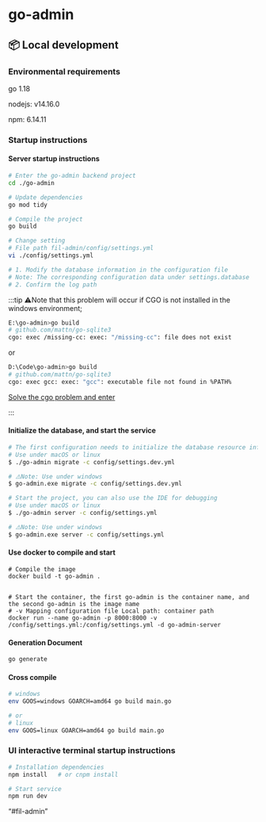 
# go-admin

## 📦 Local development

### Environmental requirements

go 1.18

nodejs: v14.16.0

npm: 6.14.11


### Startup instructions

#### Server startup instructions

```bash
# Enter the go-admin backend project
cd ./go-admin

# Update dependencies
go mod tidy

# Compile the project
go build

# Change setting 
# File path fil-admin/config/settings.yml
vi ./config/settings.yml

# 1. Modify the database information in the configuration file
# Note: The corresponding configuration data under settings.database
# 2. Confirm the log path
```

:::tip ⚠️Note that this problem will occur if CGO is not installed in the windows environment;

```bash
E:\go-admin>go build
# github.com/mattn/go-sqlite3
cgo: exec /missing-cc: exec: "/missing-cc": file does not exist
```

or

```bash
D:\Code\go-admin>go build
# github.com/mattn/go-sqlite3
cgo: exec gcc: exec: "gcc": executable file not found in %PATH%
```

[Solve the cgo problem and enter](https://doc.go-admin.dev/guide/faq#cgo-%E7%9A%84%E9%97%AE%E9%A2%98)

:::

#### Initialize the database, and start the service

``` bash
# The first configuration needs to initialize the database resource information
# Use under macOS or linux
$ ./go-admin migrate -c config/settings.dev.yml

# ⚠️Note: Use under windows
$ go-admin.exe migrate -c config/settings.dev.yml

# Start the project, you can also use the IDE for debugging
# Use under macOS or linux
$ ./go-admin server -c config/settings.yml

# ⚠️Note: Use under windows
$ go-admin.exe server -c config/settings.yml
```

#### Use docker to compile and start

```shell
# Compile the image
docker build -t go-admin .


# Start the container, the first go-admin is the container name, and the second go-admin is the image name
# -v Mapping configuration file Local path: container path
docker run --name go-admin -p 8000:8000 -v /config/settings.yml:/config/settings.yml -d go-admin-server
```



#### Generation Document

```bash
go generate
```

#### Cross compile
```bash
# windows
env GOOS=windows GOARCH=amd64 go build main.go

# or
# linux
env GOOS=linux GOARCH=amd64 go build main.go
```

### UI interactive terminal startup instructions

```bash
# Installation dependencies
npm install   # or cnpm install

# Start service
npm run dev
```
“#fil-admin”
